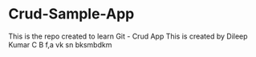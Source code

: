 # Crud-Sample-App

This is the repo created to learn Git - Crud App
This is created by Dileep Kumar C B
f,a vk sn bksmbdkm
